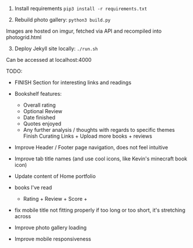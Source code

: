 1. Install requirements
`pip3 install -r requirements.txt`

2. Rebuild photo gallery:
`python3 build.py`

 Images are hosted on imgur, fetched via API and recompiled into photogrid.html

3. Deploy Jekyll site locally:
`./run.sh`

 Can be accessed at localhost:4000

TODO:
- FINISH Section for interesting links and readings
- Bookshelf features:
   - Overall rating
   - Optional Review
   - Date finished
   - Quotes enjoyed
   - Any further analysis / thoughts with regards to specific themes
   Finish Curating Links + Upload more books + reviews

- Improve Header / Footer page navigation, does not feel intuitive
- Improve tab title names (and use cool icons, like Kevin's minecraft book icon)
- Update content of Home portfolio

 - books I've read
    - Rating + Review + Score + 

- fix mobile title not fitting properly if too long or too short, it's stretching across
- Improve photo gallery loading
- Improve mobile responsiveness